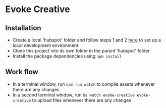 # Evoke Creative

## Installation

- Create a local 'hubspot' folder and follow steps 1 and 2 [here](https://developers.hubspot.com/docs/cms/guides/getting-started) to set up a local development environment
- Clone this project into its own folder in the parent 'hubspot' folder
- Install the package dependencies using ```npm install```

## Work flow 

- In a terminal window,  run ```npm run watch``` to compile assets whenever there are any changes
- In a second terminal window, run ```hs watch evoke-creative evoke-creative``` to upload files whenever there are any changes
